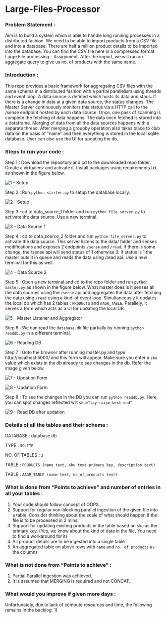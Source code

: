 # Large-Files-Processor
### Problem Statement :
Aim is to build a system which is able to handle long running processes in a distributed fashion. We need to be able to import products from a CSV file and into a database. There are half a million product details to be imported into the database. You can find the CSV file here in a compressed format Large File processing - Assignment.  After the import, we will run an aggregate query to give us no. of products with the same name.

### Introduction :
This repo provides a basic framework for aggregating CSV files with the same schema in a distributed fashion with a partial parallelism using threads and event loop. A data source is defined which hosts its data and staus. If there is a change in data at a given data source, the status changes. The Master Server continuously monitors this status via a HTTP call to the /sense endpoint hosted by each data source. Once, one pass of scanning is complete the fetching of data happens. The data once fetched is stored into a dataframe. Merging of data from all the data sources happens with a separate thread. After merging a groupby operation also takes place to club data on the basis of "name" and then everything is stored in the local sqlite database. User can also use the UI for updating the db.

### Steps to run your code :

Step 1 : Download the repository and cd to the downloaded repo folder. Create a virtualenv and activate it. Install packages using requirements.txt as shown in the figure below.

![1 - Setup](https://user-images.githubusercontent.com/53290539/113976502-dd2d1880-985e-11eb-9e29-0c76c1f06c52.JPG)

Step 2 : Run `python starter.py` to setup the database locally.

![2 - Setup](https://user-images.githubusercontent.com/53290539/113976518-e0c09f80-985e-11eb-9af8-46654a80b806.JPG)

Step 3 : cd to data_source_1 folder and run `python file_server.py` to activate the data source. Use a new terminal.

![3 - Data Source 1](https://user-images.githubusercontent.com/53290539/113976525-e3bb9000-985e-11eb-9406-e8346f41a59b.JPG)

Step 4 : cd to data_source_2 folder and run `python file_server.py` to activate the data source. This server listens to the data/ folder and senses modifications and exposes 2 endpoints `/sense` and `/read`. If there is some change, the /sense api will send status of 1 otherwise 0. If status is 1 the master puts it in queue and reads the data using /read api. Use a new terminal for this as well.

![4 - Data Source 2](https://user-images.githubusercontent.com/53290539/113976539-e74f1700-985e-11eb-968a-9a5c17847e7b.JPG)

Step 5 : Open a new terminal and cd to the repo folder and run `python master.py` as shown in the figure below. What master does is it senses all the data sources using the `/sense` api and aggregates the data after fetching the data using `/read` using a kind-of event loop. Simultaneously it updates the local db which has 2 tables : `PRODUCTS` and `AAGR_TABLE`. Parallely, it serves a form which acts as a UI for updating the local DB.

![5 - Master Listener and Aggregator](https://user-images.githubusercontent.com/53290539/113976549-eae29e00-985e-11eb-8f1b-8b4708e388c7.JPG)

Step 6 : We can read the `database.db` file partially by running `python readdb.py` in a different terminal.

![6 - Reading DB](https://user-images.githubusercontent.com/53290539/113976565-ef0ebb80-985e-11eb-97f3-5e8620806c23.JPG)

Step 7 : Goto the browser after running master.py and type http://localhost:5000/ and this form will appear. Make sure you enter a `sku` value which exists in the db already to see changes in the db. Refer the image given below.

![7 - Updation Form](https://user-images.githubusercontent.com/53290539/113976576-f209ac00-985e-11eb-87ea-a58fa915aa09.JPG)

![8 - Updation Form](https://user-images.githubusercontent.com/53290539/113976579-f5049c80-985e-11eb-9c6d-2bacc1eaab22.JPG)

Step 8 : To see the changes in the DB you can run `python readdb.py`. Here, you can spot changes reflected wrt `sku="lay-raise-best-end"`

![9 - Read DB after updation](https://user-images.githubusercontent.com/53290539/113981559-6e9f8900-9865-11eb-8bac-1062e0c40f23.JPG)


### Details of all the tables and their schema :
DATABASE : database.db

TYPE : `SQLITE`

NO. OF TABLES : `2`

TABLE : `PRODUCTS (name text, sku text primary key, description text)`

TABLE : `AAGR_TABLE (name text, no_of_products text)`

### What is done from “Points to achieve” and number of entries in all your tables :
1) Your code should follow concept of OOPS
2) Support for regular non-blocking parallel ingestion of the given file into a table. Consider thinking about the scale of what should happen if the file is to be processed in 2 mins.
3) Support for updating existing products in the table based on `sku` as the primary key. (Yes, we know about the kind of data in the file. You need to find a workaround for it)
4) All product details are to be ingested into a single table
5) An aggregated table on above rows with `name` and `no. of products` as the columns

### What is not done from “Points to achieve” :
1) Partial Parallel ingestion was achieved.
2) It is assumed that MERGING is required and not CONCAT.

### What would you improve if given more days :
Unfortunately, due to lack of compute resources and time, the following remains in the backlog:
1)
